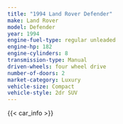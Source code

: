 ```yaml
---
title: "1994 Land Rover Defender"
make: Land Rover
model: Defender
year: 1994
engine-fuel-type: regular unleaded
engine-hp: 182
engine-cylinders: 8
transmission-type: Manual
driven-wheels: four wheel drive
number-of-doors: 2
market-category: Luxury
vehicle-size: Compact
vehicle-style: 2dr SUV
---
```


{{< car_info >}}
